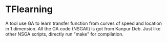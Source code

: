 # TFlearning
A tool use GA to learn transfer function from curves of speed and location in 1 dimension.
All the GA code (NSGAII) is got from Kanpur Deb.
Just like other NSGA scripts, directly run "make" for compilation.

